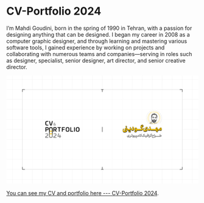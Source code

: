 # CV-Portfolio 2024

I’m Mahdi Goudini, born in the spring of 1990 in Tehran, with a passion for designing anything that can be designed. I began my career in 2008 as a computer graphic designer, and through learning and mastering various software tools, I gained experience by working on projects and collaborating with numerous teams and companies—serving in roles such as designer, specialist, senior designer, art director, and senior creative director.

![Prtfolio-01.jpg](img/Prtfolio-01.jpg)

[You can see my CV and portfolio here --- CV-Portfolio 2024](https://raw.githubusercontent.com/M9121055878/CV-Portfolio/main/MahdiGoudini2024.pdf).
